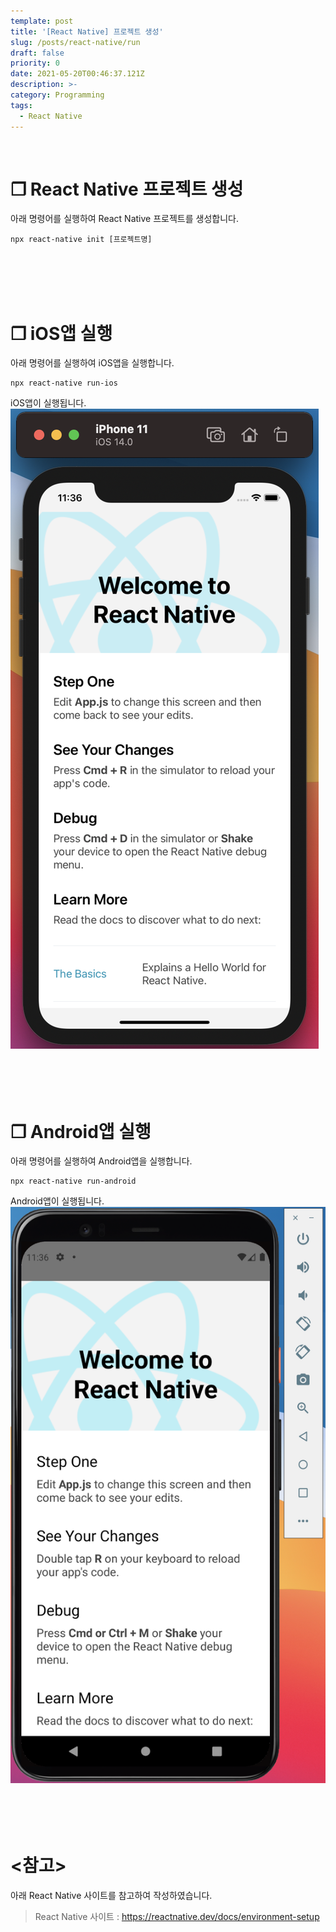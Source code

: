 ```yaml
---
template: post
title: '[React Native] 프로젝트 생성'
slug: /posts/react-native/run
draft: false
priority: 0
date: 2021-05-20T00:46:37.121Z
description: >-
category: Programming
tags:
  - React Native
---
```


<br>

# **❐ React Native 프로젝트 생성**
아래 명령어를 실행하여 React Native 프로젝트를 생성합니다.
```
npx react-native init [프로젝트명]
```
<br><br><br><br>





# **❐ iOS앱 실행**
아래 명령어를 실행하여 iOS앱을 실행합니다.
```
npx react-native run-ios
```
iOS앱이 실행됩니다.  
![](/media/run_ios.png)  
<br><br><br><br>





# **❐ Android앱 실행**
아래 명령어를 실행하여 Android앱을 실행합니다.
```
npx react-native run-android
```
Android앱이 실행됩니다.  
![](/media/run_android.png)  
<br><br><br><br>





# **<참고>**
아래 React Native 사이트를 참고하여 작성하였습니다.
> React Native 사이트 : https://reactnative.dev/docs/environment-setup

<br><br>
